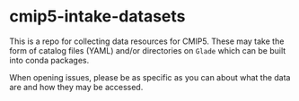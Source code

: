 # cmip5-intake-datasets


This is a repo for collecting data resources for CMIP5. These may take the form of catalog files (YAML) and/or directories on `Glade` which can be built into conda packages.

When opening issues, please be as specific as you can about what the data are and how they may be accessed.
